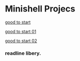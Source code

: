 # Minishell Projecs 


[good to start](https://medium.com/swlh/tutorial-to-code-a-simple-shell-in-c-9405b2d3533e)

[good to start 01](https://www.geeksforgeeks.org/making-linux-shell-c/)

[good to start 02](https://brennan.io/2015/01/16/write-a-shell-in-c/)

### readline libery.
